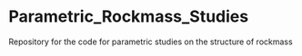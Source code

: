 # Parametric_Rockmass_Studies
Repository for the code for parametric studies on the structure of rockmass
